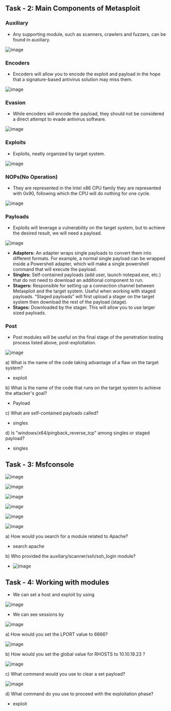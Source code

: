 
## Task - 2: Main Components of Metasploit 

### Auxiliary
- Any supporting module, such as scanners, crawlers and fuzzers, can be found in auxiliary.

![image](https://github.com/Akhilkj123/Cyber-Security/assets/65653010/076d5729-09f6-492d-8114-3d6ce406d393)

### Encoders
- Encoders will allow you to encode the exploit and payload in the hope that a signature-based antivirus solution may miss them.

![image](https://github.com/Akhilkj123/Cyber-Security/assets/65653010/8b112e59-9fc3-40f8-bbe8-8b92c0bfb1f6)

### Evasion
- While encoders will encode the payload, they should not be considered a direct attempt to evade antivirus software. 

![image](https://github.com/Akhilkj123/Cyber-Security/assets/65653010/383cfa65-c4f9-4e09-8d19-68bd859aa973)

### Exploits
- Exploits, neatly organized by target system.

![image](https://github.com/Akhilkj123/Cyber-Security/assets/65653010/ba6455f2-1e32-4d36-bfb0-582a805acc78)

### NOPs(No Operation)
- They are represented in the Intel x86 CPU family they are represented with 0x90, following which the CPU will do nothing for one cycle.

![image](https://github.com/Akhilkj123/Cyber-Security/assets/65653010/fd56e460-5791-4e92-bf20-4664725d5bd4)

### Payloads
- Exploits will leverage a vulnerability on the target system, but to achieve the desired result, we will need a payload. 

![image](https://github.com/Akhilkj123/Cyber-Security/assets/65653010/f8aa3e28-6f2e-4f53-84d1-76affa1c5bec)

- **Adapters:** An adapter wraps single payloads to convert them into different formats. For example, a normal single payload can be wrapped inside a Powershell adapter, which will make a single powershell command that will execute the payload.
- **Singles:** Self-contained payloads (add user, launch notepad.exe, etc.) that do not need to download an additional component to run.
- **Stagers:** Responsible for setting up a connection channel between Metasploit and the target system. Useful when working with staged payloads. “Staged payloads” will first upload a stager on the target system then download the rest of the payload (stage). 
- **Stages:** Downloaded by the stager. This will allow you to use larger sized payloads.

### Post
- Post modules will be useful on the final stage of the penetration testing process listed above, post-exploitation.

![image](https://github.com/Akhilkj123/Cyber-Security/assets/65653010/eae96a70-aa9d-40e7-88d7-9c4887b0fa6c)


a) What is the name of the code taking advantage of a flaw on the target system?
- exploit

b) What is the name of the code that runs on the target system to achieve the attacker's goal?
 - Payload

c) What are self-contained payloads called?
- singles

d) Is "windows/x64/pingback_reverse_tcp" among singles or staged payload?
- singles

## Task - 3: Msfconsole

![image](https://github.com/Akhilkj123/Cyber-Security/assets/65653010/0071b6ef-63ae-422d-b35c-60e83174f2c9)

![image](https://github.com/Akhilkj123/Cyber-Security/assets/65653010/151a9ccd-15a4-4390-97a3-8f9cdc2861c9)

![image](https://github.com/Akhilkj123/Cyber-Security/assets/65653010/bc078d5b-0143-4ac2-9950-e66cacbbbe56)

![image](https://github.com/Akhilkj123/Cyber-Security/assets/65653010/8dd77d41-e492-4a4e-8ec6-a4b5d2e2edeb)

![image](https://github.com/Akhilkj123/Cyber-Security/assets/65653010/92879e7b-be98-4793-bb51-19918fb683e2)

![image](https://github.com/Akhilkj123/Cyber-Security/assets/65653010/f07a2961-e486-45d7-beb3-e16ab2134db9)

a) How would you search for a module related to Apache? 
- search apache

b) Who provided the auxiliary/scanner/ssh/ssh_login module?
- ![image](https://github.com/Akhilkj123/Cyber-Security/assets/65653010/9e2a039b-1b37-4ea8-b7f1-4ef2d96b00ad)

## Task - 4: Working with modules
- We can set a host and exploit by using

![image](https://github.com/Akhilkj123/Cyber-Security/assets/65653010/596b2bc5-17b8-444c-8b8b-a9fff574f17c)

- We can see sessions by 

![image](https://github.com/Akhilkj123/Cyber-Security/assets/65653010/d9bded8c-a123-4e0a-973b-eb0e337fabc7)


a) How would you set the LPORT value to 6666?

 ![image](https://github.com/Akhilkj123/Cyber-Security/assets/65653010/725caf3c-cb3f-4166-8dcb-18dad4a27ccc)

b) How would you set the global value for RHOSTS  to 10.10.19.23 ?

![image](https://github.com/Akhilkj123/Cyber-Security/assets/65653010/3715491b-acef-4af8-bc16-c48d8a6b09a6)

c) What command would you use to clear a set payload?

![image](https://github.com/Akhilkj123/Cyber-Security/assets/65653010/6c9f1b98-66af-4499-886b-f546372ab495)

d) What command do you use to proceed with the exploitation phase?
- exploit

